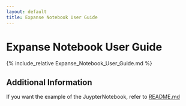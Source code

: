 ```yaml
---
layout: default
title: Expanse Notebook User Guide
---
```


# Expanse Notebook User Guide

{% include_relative Expanse_Notebook_User_Guide.md %}

## Additional Information

If you want the example of the JuypterNotebook, refer to [README.md](../README.md)
